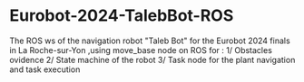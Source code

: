 # Eurobot-2024-TalebBot-ROS
The ROS ws of the navigation robot "Taleb Bot" for the Eurobot 2024 finals in La Roche-sur-Yon  ,using move_base node on ROS for :
1/ Obstacles ovidence 
2/ State machine of the robot
3/ Task node for the plant navigation and task execution 

